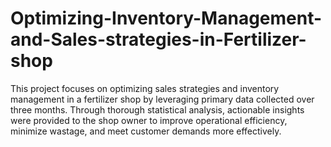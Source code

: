 # Optimizing-Inventory-Management-and-Sales-strategies-in-Fertilizer-shop
This project focuses on optimizing sales strategies and inventory management in a fertilizer shop by leveraging primary data collected over three months. Through thorough statistical analysis, actionable insights were provided to the shop owner to improve operational efficiency, minimize wastage, and meet customer demands more effectively.
